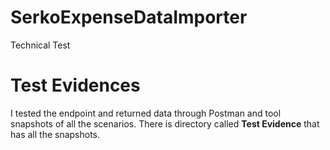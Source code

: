 # SerkoExpenseDataImporter
Technical Test

# Test Evidences
I tested the endpoint and returned data through Postman and tool snapshots of all the scenarios. There is directory called **Test Evidence** that has all the snapshots.
